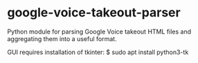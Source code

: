 # google-voice-takeout-parser

Python module for parsing Google Voice takeout HTML files and aggregating
them into a useful format.

GUI requires installation of tkinter:
$ sudo apt install python3-tk
